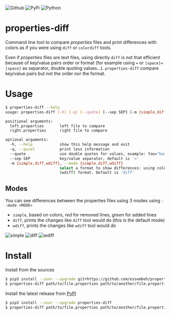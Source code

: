 ![Github](https://img.shields.io/github/tag/essembeh/properties-diff.svg)
![PyPi](https://img.shields.io/pypi/v/properties-diff.svg)
![Python](https://img.shields.io/pypi/pyversions/properties-diff.svg)


# properties-diff

Command line tool to compare *properties* files and print differences with colors as if you were using `diff` or `colordiff` tools.

Even if *properties* files are text files, using directly `diff` is not that efficient because of key/value pairs order or format (for example using `=` or `[space]=[space]` as separator, double quoting values...). `properties-diff` compare key/value pairs but not the order nor the format.

# Usage

```sh
$ properties-diff --help
usage: properties-diff [-h] [-q] [--quote] [--sep SEP] [-m {simple,diff,wdiff}] left.properties right.properties

positional arguments:
  left.properties       left file to compare
  right.properties      right file to compare

optional arguments:
  -h, --help            show this help message and exit
  -q, --quiet           print less information
  --quote               use double quotes for values, example: foo="bar"
  --sep SEP             key/value separator, default is '='
  -m {simple,diff,wdiff}, --mode {simple,diff,wdiff}
                        select a format to show differences: using colors only (simple), using diff-like format (diff) or wdiff-like
                        (wdiff) format. Default is 'diff'
```

## Modes


You can see differences between the properties files using 3 modes using `--mode <MODE>`
* `simple`, based on colors, *red* for removed lines, *green* for added lines
* `diff`, prints the changes like `diff` tool would do (this is the default mode)
* `wdiff`, prints the changes like `wdiff` tool would do

![simple](images/simple.png)
![diff](images/diff.png)
![wdiff](images/wdiff.png)


# Install

Install from the sources
```sh
$ pip3 install --user --upgrade git+https://github.com/essembeh/properties-diff
$ properties-diff path/to/file.properties path/to/another/file.properties
```

Install the latest release from [PyPI](https://pypi.org/project/properties-diff/)
```sh
$ pip3 install --user --upgrade properties-diff
$ properties-diff path/to/file.properties path/to/another/file.properties
```
